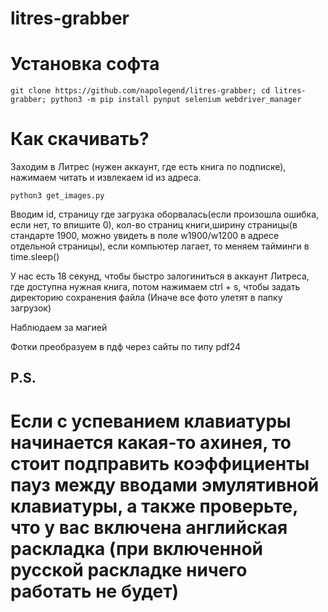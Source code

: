 # litres-grabber

# Установка софта
```
git clone https://github.com/napolegend/litres-grabber; cd litres-grabber; python3 -m pip install pynput selenium webdriver_manager
```

# Как скачивать?
Заходим в Литрес (нужен аккаунт, где есть книга по подписке), нажимаем читать и извлекаем id из адреса.
```
python3 get_images.py
```
Вводим id, страницу где загрузка оборвалась(если произошла ошибка, если нет, то впишите 0), кол-во страниц книги,ширину страницы(в стандарте 1900, можно увидеть в поле w1900/w1200 в адресе отдельной страницы), если компьютер лагает, то меняем тайминги в time.sleep()

У нас есть 18 секунд, чтобы быстро залогиниться в аккаунт Литреса, где доступна нужная книга, потом нажимаем ctrl + s, чтобы задать директорию сохранения файла (Иначе все фото улетят в папку загрузок)

Наблюдаем за магией

Фотки преобразуем в пдф через сайты по типу pdf24
## P.S.

# Если с успеванием клавиатуры начинается какая-то ахинея, то стоит подправить коэффициенты пауз между вводами эмулятивной клавиатуры, а также проверьте, что у вас включена английская раскладка (при включенной русской раскладке ничего работать не будет)
